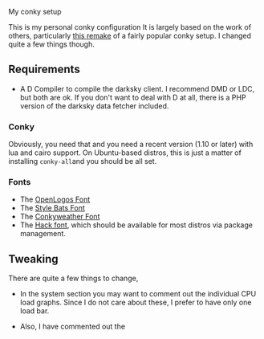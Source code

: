 My conky setup

This is my personal conky configuration  It is largely based on the work of others, particularly [this 
remake](https://github.com/rsheasby/Conky-Lililo-2018) of a fairly popular conky setup. I changed 
quite a few things though. 

## Requirements

* A D Compiler to compile the darksky client. I recommend DMD or LDC, but both are ok. If you don't 
want to deal with D at all, there is a PHP version of the darksky data fetcher included. 

### Conky

Obviously, you need that and you need a recent version (1.10 or later) with lua and cairo support. On 
Ubuntu-based distros, this is just a matter of installing `conky-all`and you should be all set.

### Fonts

* The [OpenLogos Font](https://www.dafont.com/openlogos.font) 
* The [Style Bats Font](https://www.dafont.com/style-bats.font) 
* The [Conkyweather Font](https://github.com/altinukshini/conky_blue/blob/master/fonts/conkyweather.ttf) 
* The [Hack font](https://github.com/source-foundry/Hack), which should be available for most distros 
via package management.


## Tweaking

There are quite a few things to change, 

* In the system section you may want to comment out the individual CPU load graphs. Since I do not 
care about these, I prefer to have only one load bar.

* Also, I have commented out the 


